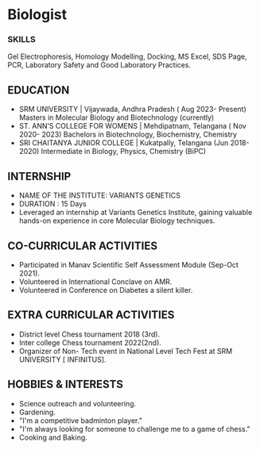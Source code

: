 # Biologist

### SKILLS
Gel Electrophoresis, Homology Modelling, Docking, MS Excel, SDS Page, PCR, Laboratory Safety and Good Laboratory Practices.

## EDUCATION
- SRM UNIVERSITY | Vijaywada, Andhra Pradesh ( Aug 2023- Present)
Masters in Molecular Biology and Biotechnology (currently)
- ST. ANN’S COLLEGE FOR WOMENS | Mehdipatnam, Telangana ( Nov 2020- 2023)
Bachelors in Biotechnology, Biochemistry, Chemistry
- SRI CHAITANYA JUNIOR COLLEGE | Kukatpally, Telangana (Jun 2018- 2020)
Intermediate in Biology, Physics, Chemistry (BiPC)


## INTERNSHIP
 - NAME OF THE INSTITUTE: VARIANTS GENETICS
 - DURATION : 15 Days
 - Leveraged an internship at Variants Genetics Institute, gaining valuable hands-on experience in core
 Molecular Biology techniques.


## CO-CURRICULAR ACTIVITIES
 - Participated in Manav Scientific Self Assessment Module (Sep-Oct 2021).
 - Volunteered in International Conclave on AMR.
 - Volunteered in Conference on Diabetes a silent killer.


## EXTRA CURRICULAR ACTIVITIES
 - District level Chess tournament 2018 (3rd).
 - Inter college Chess tournament 2022(2nd).
 - Organizer of Non- Tech event in National Level Tech Fest at SRM UNIVERSITY [ INFINITUS].


## HOBBIES & INTERESTS
 - Science outreach and volunteering.
 - Gardening.
 - "I'm a competitive badminton player.”
 - "I'm always looking for someone to challenge me to a game of chess."
 - Cooking and Baking.
 
 
